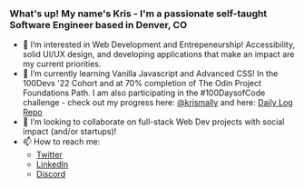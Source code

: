 ### What's up! My name's Kris - I'm a passionate self-taught Software Engineer based in Denver, CO

- 👀 I’m interested in Web Development and Entrepeneurship! Accessibility, solid UI/UX design, and developing applications that make an impact are my current priorities.
- 🌱 I’m currently learning Vanilla Javascript and Advanced CSS! In the 100Devs '22 Cohort and at 70% completion of The Odin Project Foundations Path. I am also participating in the #100DaysofCode challenge - check out my progress here: [@krismally](twitter.com/krismally) and here: [Daily Log Repo](https://github.com/krismally/100-days-of-code/blob/main/log.md)
- 💞️ I’m looking to collaborate on full-stack Web Dev projects with social impact (and/or startups)! 
- 📫 How to reach me:
   - [Twitter](https://twitter.com/krismally)
   - [LinkedIn](https://www.linkedin.com/in/kris-mally/)
   - [Discord](https://discordapp.com/users/kristof#1458)

   

<!---
krismally/krismally is a ✨ special ✨ repository because its `README.md` (this file) appears on your GitHub profile.
You can click the Preview link to take a look at your changes.
--->
